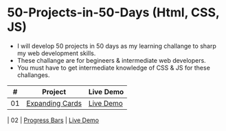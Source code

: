 # 50-Projects-in-50-Days (Html, CSS, JS)

- I will develop 50 projects in 50 days as my learning challange to sharp my web development skills.
- These challange are for begineers & intermediate web developers.
- You must have to get intermediate knowledge of CSS & JS for these challanges.

|  #  | Project                                                                                                                     | Live Demo                                                                         |
| :-: | --------------------------------------------------------------------------------------------------------------------------- | --------------------------------------------------------------------------------- |
| 01  | [Expanding Cards]()                             | [Live Demo](https://expandingcards-p1.netlify.app)
 
| 02  | [Progress Bars]()                             | [Live Demo](https://progress-bar-p2.netlify.app)
 
